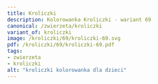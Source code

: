 ```yaml
---
title: Kroliczki
description: Kolorowanka Kroliczki - wariant 69
canonical: /zwierzeta/kroliczki
variant_of: kroliczki
image: /kroliczki/69/kroliczki-69.svg
pdf: /kroliczki/69/kroliczki-69.pdf
tags:
- zwierzeta
- kroliczki
alt: "kroliczki kolorowanka dla dzieci"
---
```


